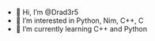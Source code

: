- 👋 Hi, I’m @Drad3r5
- 👀 I’m interested in Python, Nim, C++, C
- 🌱 I’m currently learning C++ and Python
<!-- 💞️ I’m looking to collaborate on Lisp and Nim Development
- 📫 Anyone who is interested to Collaborate with me
- You can mail me on ramosnathaniel96@gmail.com

<!---
Drad3r5/Drad3r5 is a ✨ special ✨ repository because its `README.md` (this file) appears on your GitHub profile.
You can click the Preview link to take a look at your changes.
--->
